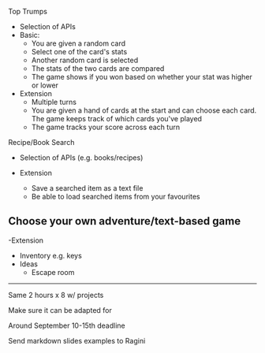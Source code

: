 Top Trumps
- Selection of APIs
- Basic:
  - You are given a random card
  - Select one of the card's stats
  - Another random card is selected 
  - The stats of the two cards are compared
  - The game shows if you won based on whether your stat was higher or lower
- Extension
  - Multiple turns
  - You are given a hand of cards at the start and can choose each card. The game keeps track of which cards you've played
  - The game tracks your score across each turn


Recipe/Book Search
- Selection of APIs (e.g. books/recipes)

- Extension
  - Save a searched item as a text file
  - Be able to load searched items from your favourites

Choose your own adventure/text-based game
- 
-Extension
  - Inventory e.g. keys
- Ideas
  - Escape room




---

Same 2 hours x 8 w/ projects

Make sure it can be adapted for 

Around September 10-15th deadline

Send markdown slides examples to Ragini


